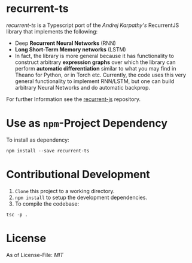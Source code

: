 # recurrent-ts

*recurrent-ts* is a Typescript port of the _Andrej Karpathy's_ RecurrentJS library that implements the following:

- Deep **Recurrent Neural Networks** (RNN) 
- **Long Short-Term Memory networks** (LSTM) 
- In fact, the library is more general because it has functionality to construct arbitrary **expression graphs** over which the library can perform **automatic differentiation** similar to what you may find in Theano for Python, or in Torch etc. Currently, the code uses this very general functionality to implement RNN/LSTM, but one can build arbitrary Neural Networks and do automatic backprop.

For further Information see the [recurrent-js](https://github.com/karpathy/recurrentjs) repository.

# Use as `npm`-Project Dependency

To install as dependency:

```
npm install --save recurrent-ts
```

# Contributional Development

1. `Clone` this project to a working directory.
2. `npm install` to setup the development dependencies.
2. To compile the codebase:

```
tsc -p .
```

# License

As of License-File: *MIT*

